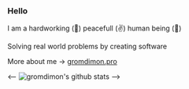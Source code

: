 ### Hello

I am a hardworking (💪) peacefull (✌️) human being (🧬)

Solving real world problems by creating software

More about me -> [gromdimon.pro](https://gromdimon.pro)

<-- ![gromdimon's github stats](https://github-readme-stats.vercel.app/api?username=gromdimon&show_icons=true&theme=merko) -->
